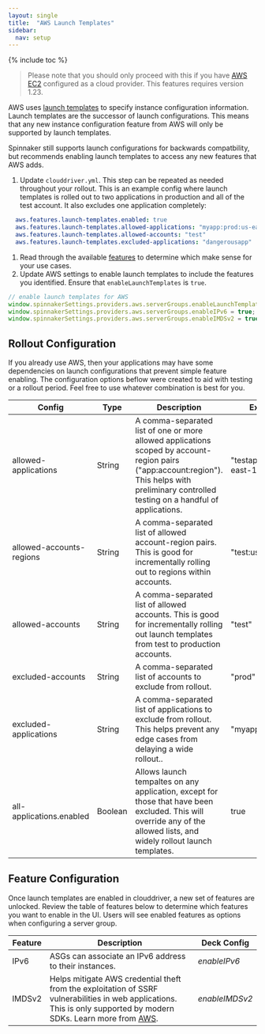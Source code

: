 ```yaml
---
layout: single
title:  "AWS Launch Templates"
sidebar:
  nav: setup
---
```


{% include toc %}

> Please note that you should only proceed with this if you have [AWS EC2](/setup/install/providers/aws/aws-ec2) configured as a cloud provider. This features requires version 1.23.

AWS uses [launch templates](https://docs.aws.amazon.com/autoscaling/ec2/userguide/LaunchTemplates.html) to specify instance configuration information. Launch templates are the successor of launch configurations. This means that any new instance configuration feature from AWS will only be supported by launch templates. 

Spinnaker still supports launch configurations for backwards compatbility, but recommends enabling launch templates to access any new features that AWS adds. 

<!-- The New to AWS section is valid in version 2.24 and later
## Setup Steps
This section summarizes the steps required to set up launch templates if you are new to using AWS in Spinnaker or if you have already been using AWS as one of your cloud providers. 

### New to AWS
If you are new to Spinnaker or even just new to AWS in Spinnaker, we recommend immediately enabling launch template support for all applications. 

1. Update your clouddriver configuration file, usually `clouddriver.yml`, to enable launch templates for all applications. 
  ```yml
    aws.features.launch-templates.enabled: true
    aws.features.launch-templates.all-applications.enabled: true
  ```
1. Read through the available launch template supported [features](#feature-configuration) to determine which make sense for your users. 
1. Update AWS settings in deck to include the features you identified. Ensure that `enableLaunchTemplates` is `true`. 
  ```js
    providers: {
      aws: {
        serverGroups: {
          enableLaunchTemplates: true,
          enableIPv6: true,
          enableIMDSv2: true,
        }
      }
    }
  ```

### Current AWS User
If you already use AWS as a cloud provider in Spinnaker, we recommend migrating to launch templates. Since there may be pre-existing dependencies on launch configurations, we have created some rollout configurations you can utilize for testing and/or migration.


1. Update your clouddriver configuration file, usually `clouddriver.yml`, to enable launch template support. 
  ```yml
    aws.features.launch-templates.enabled: true
  ```
1. Review the [rollout configurations](#rollout-configuration) and determine which of these you can *temporarily* utilize for your rollout. If you do not need to rollout, stop here and follow the [new AWS users](#new-to-aws) steps instead. 
-->
1. Update `clouddriver.yml`. This step can be repeated as needed throughout your rollout. This is an example config where launch templates is rolled out to two applications in production and all of the test account. It also excludes one application completely:
  ```yml
    aws.features.launch-templates.enabled: true
    aws.features.launch-templates.allowed-applications: "myapp:prod:us-east-1,anotherapp:prod:us-east-1"
    aws.features.launch-templates.allowed-accounts: "test"
    aws.features.launch-templates.excluded-applications: "dangerousapp"
  ```
1. Read through the available [features](#feature-configuration) to determine which make sense for your use cases. 
1. Update AWS settings to enable launch templates to include the features you identified. Ensure that `enableLaunchTemplates` is `true`. 
  ```js
  // enable launch templates for AWS
  window.spinnakerSettings.providers.aws.serverGroups.enableLaunchTemplates = true;
  window.spinnakerSettings.providers.aws.serverGroups.enableIPv6 = true;
  window.spinnakerSettings.providers.aws.serverGroups.enableIMDSv2 = true;
  ```
<!-- The New to AWS section is valid in version 2.24 and later  and the block below should be included when 1.24 has been releasesd-->
<!--1. When you are ready for a complete rollout, enable launch templates for all applications and clean up rollout config in `clouddriver.yml`. 
    ```yml
    aws.features.launch-templates.enabled: true
    aws.features.launch-templates.all-applications.enabled: true
  ```
-->

## Rollout Configuration
If you already use AWS, then your applications may have some dependencies on launch configurations that prevent simple feature enabling. The configuration options beflow were created to aid with testing or a rollout period. Feel free to use whatever combination is best for you. 
<!--If you would prefer to **skip a rollout**, use the configuration in [New to AWS](#new-to-aws).-->

<table>
  <thead>
    <tr>
      <th>Config</th>
      <th>Type</th>
      <th>Description</th>
      <th>Example</th>
    </tr>
  </thead>
  <tbody>
    <tr>
      <td>allowed-applications</td>
      <td>String</td>
      <td>A comma-separated list of one or more allowed applications scoped by account-region pairs ("app:account:region"). This helps with preliminary controlled testing on a handful of applications.</td>
      <td>"testapp:prod:us-east-1"</td>
    </tr>
    <tr>
      <td>allowed-accounts-regions</td>
      <td>String</td>
      <td>A comma-separated list of allowed account-region pairs. This is good for incrementally rolling out to regions within accounts.</td>
      <td>"test:us-east-1"</td>
    </tr>
    <tr>
      <td>allowed-accounts</td>
      <td>String</td>
      <td>A comma-separated list of allowed accounts. This is good for incrementally rolling out launch templates from test to production accounts.</td>
      <td>"test"</td>
    </tr>
    <tr>
      <td>excluded-accounts</td>
      <td>String</td>
      <td>A comma-separated list of accounts to exclude from rollout.</td>
      <td>"prod"</td>
    </tr>
    <tr>
      <td>excluded-applications</td>
      <td>String</td>
      <td>A comma-separated list of applications to exclude from rollout. This helps prevent any edge cases from delaying a wide rollout..</td>
      <td>"myapp1,myapp2"</td>
    </tr>
    <tr>
      <td>all-applications.enabled</td>
      <td>Boolean</td>
      <td>Allows launch tempaltes on any application, except for those that have been excluded. This will override any of the allowed lists, and widely rollout launch templates.</td>
      <td>true</td>
    </tr>
  </tbody>
</table>

## Feature Configuration
Once launch templates are enabled in clouddriver, a new set of features are unlocked. Review the table of features below to determine which features you want to enable in the UI. Users will see enabled features as options when configuring a server group. 
                                                        
<table>
  <thead>
    <tr>
      <th>Feature</th>
      <th>Description</th>
      <th>Deck Config</th>
    </tr>
  </thead>
  <tbody>
    <tr>
      <td>IPv6</td>
      <td>ASGs can associate an IPv6 address to their instances.</td>
      <td><em>enableIPv6</em></td>
    </tr>
    <tr>
      <td>IMDSv2</td>
      <td>Helps mitigate AWS credential theft from the exploitation of SSRF vulnerabilities in web applications. This is only supported by modern SDKs. Learn more from <a target="_blank" href="https://docs.aws.amazon.com/AWSEC2/latest/UserGuide/configuring-instance-metadata-service.html">AWS</a>.</td>
      <td><em>enableIMDSv2</em></td>
    </tr>
  </tbody>
</table>
